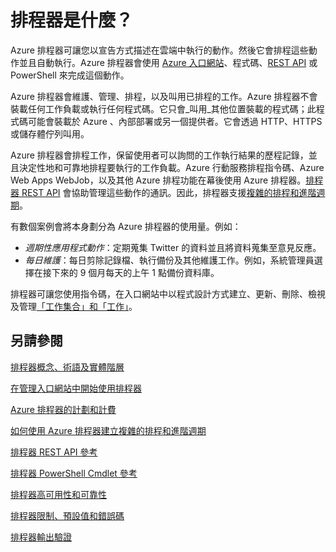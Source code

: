 <properties
 pageTitle="排程器是什麼？"
 description=""
 services="scheduler"
 documentationCenter=".NET"
 authors="krisragh"
 manager="dwrede"
 editor=""/>
<tags
 ms.service="scheduler"
 ms.workload="infrastructure-services"
 ms.tgt_pltfrm="na"
 ms.devlang="dotnet"
 ms.topic="get-started-article" 
 ms.date="05/12/2015"
 ms.author="krisragh"/>

# 排程器是什麼？

Azure 排程器可讓您以宣告方式描述在雲端中執行的動作。然後它會排程這些動作並且自動執行。Azure 排程器會使用 [Azure 入口網站](scheduler-get-started-portal.md)、程式碼、[REST API](https://msdn.microsoft.com/library/dn528946) 或 PowerShell 來完成這個動作。

Azure 排程器會維護、管理、排程，以及叫用已排程的工作。Azure 排程器不會裝載任何工作負載或執行任何程式碼。它只會_叫用_其他位置裝載的程式碼；此程式碼可能會裝載於 Azure 、內部部署或另一個提供者。它會透過 HTTP、HTTPS 或儲存體佇列叫用。

Azure 排程器會排程工作，保留使用者可以詢問的工作執行結果的歷程記錄，並且決定性地和可靠地排程要執行的工作負載。Azure 行動服務排程指令碼、Azure Web Apps WebJob，以及其他 Azure 排程功能在幕後使用 Azure 排程器。[排程器 REST API](https://msdn.microsoft.com/library/dn528946) 會協助管理這些動作的通訊。因此，排程器支援[複雜的排程和進階週期](scheduler-advanced-complexity.md)。

有數個案例會將本身劃分為 Azure 排程器的使用量。例如：

+ _週期性應用程式動作_：定期蒐集 Twitter 的資料並且將資料蒐集至意見反應。
+ _每日維護_：每日剪除記錄檔、執行備份及其他維護工作。例如，系統管理員選擇在接下來的 9 個月每天的上午 1 點備份資料庫。

排程器可讓您使用指令碼，在入口網站中以程式設計方式建立、更新、刪除、檢視及管理[「工作集合」和「工作」](scheduler-concepts-terms.md)。

## 另請參閱

 [排程器概念、術語及實體階層](scheduler-concepts-terms.md)

 [在管理入口網站中開始使用排程器](scheduler-get-started-portal.md)

 [Azure 排程器的計劃和計費](scheduler-plans-billing.md)

 [如何使用 Azure 排程器建立複雜的排程和進階週期](scheduler-advanced-complexity.md)

 [排程器 REST API 參考](https://msdn.microsoft.com/library/dn528946)

 [排程器 PowerShell Cmdlet 參考](scheduler-powershell-reference.md)

 [排程器高可用性和可靠性](scheduler-high-availability-reliability.md)

 [排程器限制、預設值和錯誤碼](scheduler-limits-defaults-errors.md)

 [排程器輸出驗證](scheduler-outbound-authentication.md)
 

<!---HONumber=July15_HO2-->
